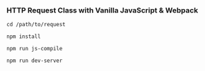 ### HTTP Request Class with Vanilla JavaScript & Webpack

`cd /path/to/request`

`npm install`

`npm run js-compile`

`npm run dev-server`